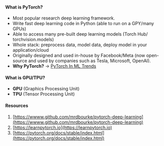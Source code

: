 #### What is PyTorch?
* Most popular research deep learning framework.
* Write fast deep learning code in Python (able to run on a GPY/many GPUs)
* Able to access many pre-built deep learning models (Torch Hub/ torchvision.models)
* Whole stack: preprocess data, model data, deploy model in your application/cloud
* Originally designed and used in-house by Facebook/Meta (now open-source and used by companies such as Tesla, Microsoft, OpenAI).
* **Why PyTorch?** -> [PyTorch In ML Trends](https://paperswithcode.com/trends)

#### What is GPU/TPU?
* **GPU** (Graphics Processing Unit)
* **TPU** (Tensor Processing Unit)

#### Resources
1. [https://wwww.github.com/mrdbourke/pytorch-deep-learning](https://wwww.github.com/mrdbourke/pytorch-deep-learning)
2. [https://learnpytorch.io](https://learnpytorch.io)
3. [https://pytorch.org/docs/stable/index.html](https://pytorch.org/docs/stable/index.html)